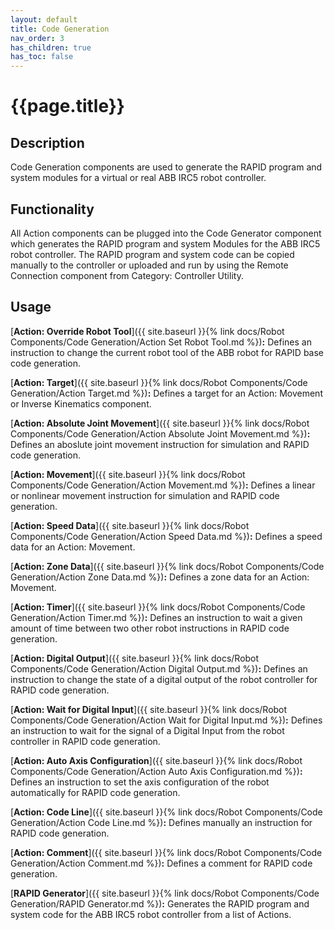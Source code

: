 ```yaml
---
layout: default
title: Code Generation
nav_order: 3
has_children: true
has_toc: false
---
```


# **{{page.title}}**

## **Description**

Code Generation components are used to generate the RAPID program and system modules for a virtual or real ABB IRC5 robot controller.

## **Functionality**

All Action components can be plugged into the Code Generator component which generates the RAPID program and system Modules for the ABB IRC5 robot controller. The RAPID program and system code can be copied manually to the controller or uploaded and run by using the Remote Connection component from Category: Controller Utility.

## **Usage**

[**Action: Override Robot Tool**]({{ site.baseurl }}{% link docs/Robot Components/Code Generation/Action Set Robot Tool.md %})**:** Defines an instruction to change the current robot tool of the ABB robot for RAPID base code generation.

[**Action: Target**]({{ site.baseurl }}{% link docs/Robot Components/Code Generation/Action Target.md %})**:** Defines a target for an Action: Movement or Inverse Kinematics component.

[**Action: Absolute Joint Movement**]({{ site.baseurl }}{% link docs/Robot Components/Code Generation/Action Absolute Joint Movement.md %})**:** Defines an aboslute joint movement instruction for simulation and RAPID code generation.

[**Action: Movement**]({{ site.baseurl }}{% link docs/Robot Components/Code Generation/Action Movement.md %})**:** Defines a linear or nonlinear movement instruction for simulation and RAPID code generation.

[**Action: Speed Data**]({{ site.baseurl }}{% link docs/Robot Components/Code Generation/Action Speed Data.md %})**:** Defines a speed data for an Action: Movement.

[**Action: Zone Data**]({{ site.baseurl }}{% link docs/Robot Components/Code Generation/Action Zone Data.md %})**:** Defines a zone data for an Action: Movement.

[**Action: Timer**]({{ site.baseurl }}{% link docs/Robot Components/Code Generation/Action Timer.md %})**:** Defines an instruction to wait a given amount of time between two other robot instructions in RAPID code generation.

[**Action: Digital Output**]({{ site.baseurl }}{% link docs/Robot Components/Code Generation/Action Digital Output.md %})**:** Defines an instruction to change the state of a digital output of the robot controller for RAPID code generation.

[**Action: Wait for Digital Input**]({{ site.baseurl }}{% link docs/Robot Components/Code Generation/Action Wait for Digital Input.md %})**:** Defines an instruction to wait for the signal of a Digital Input from the robot controller in RAPID code generation.

[**Action: Auto Axis Configuration**]({{ site.baseurl }}{% link docs/Robot Components/Code Generation/Action Auto Axis Configuration.md %})**:** Defines an instruction to set the axis configuration of the robot automatically for RAPID code generation.

[**Action: Code Line**]({{ site.baseurl }}{% link docs/Robot Components/Code Generation/Action Code Line.md %})**:** Defines manually an instruction for RAPID code generation.

[**Action: Comment**]({{ site.baseurl }}{% link docs/Robot Components/Code Generation/Action Comment.md %})**:** Defines a comment for RAPID code generation.

[**RAPID Generator**]({{ site.baseurl }}{% link docs/Robot Components/Code Generation/RAPID Generator.md %})**:** Generates the RAPID program and system code for the ABB IRC5 robot controller from a list of Actions.